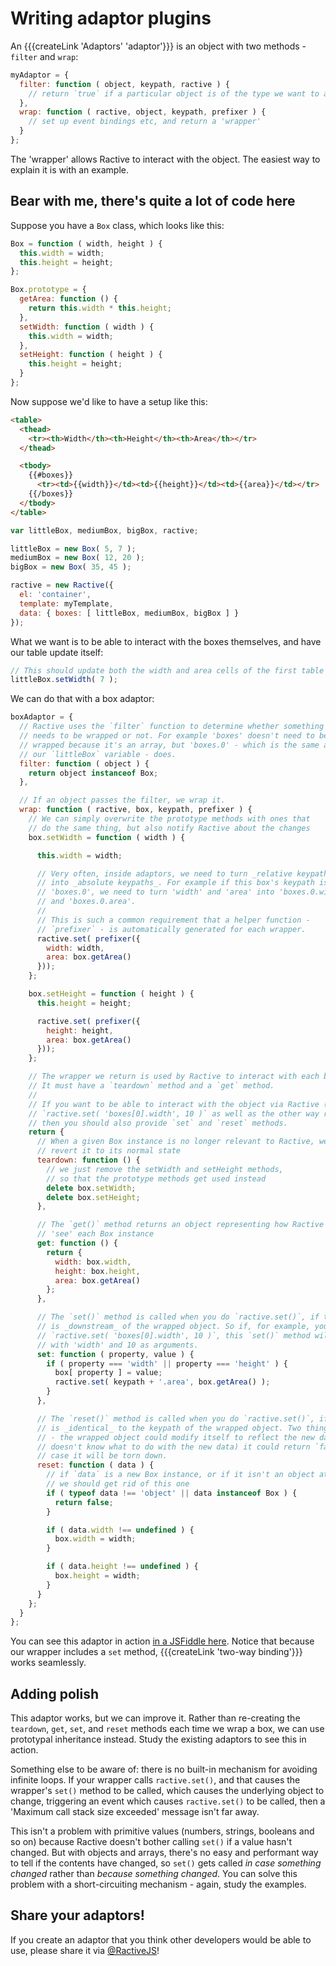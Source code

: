 # Writing adaptor plugins


An {{{createLink 'Adaptors' 'adaptor'}}} is an object with two methods - `filter` and `wrap`:

```js
myAdaptor = {
  filter: function ( object, keypath, ractive ) {
    // return `true` if a particular object is of the type we want to adapt
  },
  wrap: function ( ractive, object, keypath, prefixer ) {
    // set up event bindings etc, and return a 'wrapper'
  }
};
```

The 'wrapper' allows Ractive to interact with the object. The easiest way to explain it is with an example.

Bear with me, there's quite a lot of code here
----------------------------------------------

Suppose you have a `Box` class, which looks like this:

```js
Box = function ( width, height ) {
  this.width = width;
  this.height = height;
};

Box.prototype = {
  getArea: function () {
    return this.width * this.height;
  },
  setWidth: function ( width ) {
    this.width = width;
  },
  setHeight: function ( height ) {
    this.height = height;
  }
};
```

Now suppose we'd like to have a setup like this:

```html
<table>
  <thead>
    <tr><th>Width</th><th>Height</th><th>Area</th></tr>
  </thead>

  <tbody>
    {{#boxes}}
      <tr><td>{{width}}</td><td>{{height}}</td><td>{{area}}</td></tr>
    {{/boxes}}
  </tbody>
</table>
```

```js
var littleBox, mediumBox, bigBox, ractive;

littleBox = new Box( 5, 7 );
mediumBox = new Box( 12, 20 );
bigBox = new Box( 35, 45 );

ractive = new Ractive({
  el: 'container',
  template: myTemplate,
  data: { boxes: [ littleBox, mediumBox, bigBox ] }
});
```

What we want is to be able to interact with the boxes themselves, and have our table update itself:

```js
// This should update both the width and area cells of the first table row
littleBox.setWidth( 7 );
```

We can do that with a box adaptor:

```js
boxAdaptor = {
  // Ractive uses the `filter` function to determine whether something
  // needs to be wrapped or not. For example 'boxes' doesn't need to be
  // wrapped because it's an array, but 'boxes.0' - which is the same as
  // our `littleBox` variable - does.
  filter: function ( object ) {
    return object instanceof Box;
  },

  // If an object passes the filter, we wrap it.
  wrap: function ( ractive, box, keypath, prefixer ) {
    // We can simply overwrite the prototype methods with ones that
    // do the same thing, but also notify Ractive about the changes
    box.setWidth = function ( width ) {

      this.width = width;

      // Very often, inside adaptors, we need to turn _relative keypaths_
      // into _absolute keypaths_. For example if this box's keypath is
      // 'boxes.0', we need to turn 'width' and 'area' into 'boxes.0.width'
      // and 'boxes.0.area'.
      //
      // This is such a common requirement that a helper function -
      // `prefixer` - is automatically generated for each wrapper.
      ractive.set( prefixer({
        width: width,
        area: box.getArea()
      }));
    };

    box.setHeight = function ( height ) {
      this.height = height;

      ractive.set( prefixer({
        height: height,
        area: box.getArea()
      }));
    };

    // The wrapper we return is used by Ractive to interact with each box.
    // It must have a `teardown` method and a `get` method.
    //
    // If you want to be able to interact with the object via Ractive (e.g.
    // `ractive.set( 'boxes[0].width', 10 )` as well as the other way round,
    // then you should also provide `set` and `reset` methods.
    return {
      // When a given Box instance is no longer relevant to Ractive, we
      // revert it to its normal state
      teardown: function () {
        // we just remove the setWidth and setHeight methods,
        // so that the prototype methods get used instead
        delete box.setWidth;
        delete box.setHeight;
      },

      // The `get()` method returns an object representing how Ractive should
      // 'see' each Box instance
      get: function () {
        return {
          width: box.width,
          height: box.height,
          area: box.getArea()
        };
      },

      // The `set()` method is called when you do `ractive.set()`, if the keypath
      // is _downstream_ of the wrapped object. So if, for example, you do
      // `ractive.set( 'boxes[0].width', 10 )`, this `set()` method will be called
      // with 'width' and 10 as arguments.
      set: function ( property, value ) {
        if ( property === 'width' || property === 'height' ) {
          box[ property ] = value;
          ractive.set( keypath + '.area', box.getArea() );
        }
      },

      // The `reset()` method is called when you do `ractive.set()`, if the keypath
      // is _identical_ to the keypath of the wrapped object. Two things could happen
      // - the wrapped object could modify itself to reflect the new data, or (if it
      // doesn't know what to do with the new data) it could return `false`, in which
      // case it will be torn down.
      reset: function ( data ) {
        // if `data` is a new Box instance, or if it isn't an object at all,
        // we should get rid of this one
        if ( typeof data !== 'object' || data instanceof Box ) {
          return false;
        }

        if ( data.width !== undefined ) {
          box.width = width;
        }

        if ( data.height !== undefined ) {
          box.height = width;
        }
      }
    };
  }
};
```

You can see this adaptor in action [in a JSFiddle here](http://jsfiddle.net/ATAgH/33/). Notice that because our wrapper includes a `set` method, {{{createLink 'two-way binding'}}} works seamlessly.


Adding polish
-------------

This adaptor works, but we can improve it. Rather than re-creating the `teardown`, `get`, `set`, and `reset` methods each time we wrap a box, we can use prototypal inheritance instead. Study the existing adaptors to see this in action.

Something else to be aware of: there is no built-in mechanism for avoiding infinite loops. If your wrapper calls `ractive.set()`, and that causes the wrapper's `set()` method to be called, which causes the underlying object to change, triggering an event which causes `ractive.set()` to be called, then a 'Maximum call stack size exceeded' message isn't far away.

This isn't a problem with primitive values (numbers, strings, booleans and so on) because Ractive doesn't bother calling `set()` if a value hasn't changed. But with objects and arrays, there's no easy and performant way to tell if the contents have changed, so `set()` gets called *in case something changed* rather than *because something changed*. You can solve this problem with a short-circuiting mechanism - again, study the examples.


Share your adaptors!
--------------------

If you create an adaptor that you think other developers would be able to use, please share it via [@RactiveJS](http://twitter.com/RactiveJS)!
